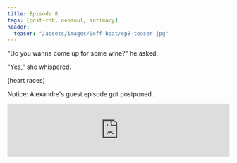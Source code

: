 ```yaml
---
title: Episode 8
tags: [post-rnb, neosoul, intimacy]
header:
  teaser: "/assets/images/0xff-beat/ep8-teaser.jpg"
---
```


"Do you wanna come up for some wine?" he asked.

"Yes," she whispered.

(heart races)

Notice: Alexandre's guest episode got postponed.

<iframe width="100%" height="120" src="https://www.mixcloud.com/widget/iframe/?hide_cover=1&light=1&feed=%2F0xff-beat%2F0xff-beat-episode-8%2F" frameborder="0" ></iframe>
